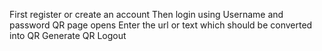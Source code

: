 First register or create an account
Then login using Username and password
QR page opens
Enter the url or text which should be converted into QR
Generate QR
Logout
